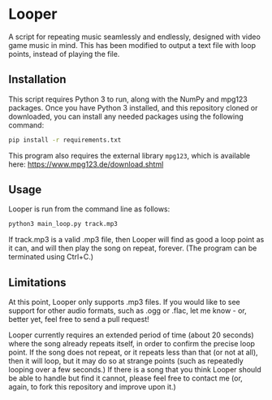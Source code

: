 # Looper
A script for repeating music seamlessly and endlessly,
designed with video game music in mind.  This has been modified to output a text file with loop points, 
instead of playing the file.

## Installation
This script requires Python 3 to run, along with the NumPy and mpg123 packages.
Once you have Python 3 installed, and this repository cloned or downloaded,
you can install any needed packages using the following command:

```sh
pip install -r requirements.txt
```

This program also requires the external library `mpg123`, which is available
here: https://www.mpg123.de/download.shtml

## Usage
Looper is run from the command line as follows:

```sh
python3 main_loop.py track.mp3
```

If track.mp3 is a valid .mp3 file, then Looper will find as good a loop
point as it can, and will then play the song on repeat, forever.
(The program can be terminated using Ctrl+C.)

## Limitations
At this point, Looper only supports .mp3 files.
If you would like to see support for other audio formats,
such as .ogg or .flac, let me know - or, better
yet, feel free to send a pull request!

Looper currently requires an extended period of time (about 20 seconds)
where the song already repeats itself, in order to confirm the
precise loop point. If the song does not repeat, or it repeats less
than that (or not at all), then it will loop, but it may do so at
strange points (such as repeatedly looping over a few seconds.)
If there is a song that you think Looper should be able to handle but
find it cannot, please feel free to contact me (or, again,
to fork this repository and improve upon it.)

